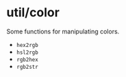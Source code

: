 # util/color

Some functions for manipulating colors.

- `hex2rgb`
- `hsl2rgb`
- `rgb2hex`
- `rgb2str`
